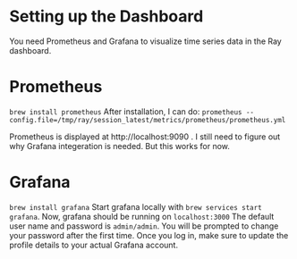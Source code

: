# Setting up the Dashboard
You need Prometheus and Grafana to visualize time series data in the Ray dashboard.

# Prometheus
`brew install prometheus`
After installation, I can do:
`prometheus --config.file=/tmp/ray/session_latest/metrics/prometheus/prometheus.yml`

Prometheus is displayed at http://localhost:9090 . I still need to figure out why Grafana integeration is needed. But this works for now. 


# Grafana
`brew install grafana`
Start grafana locally with 
`brew services start grafana`. 
Now, grafana should be running on `localhost:3000`
The default user name and password is `admin/admin`. You will be prompted to change your password after the first time.
Once you log in, make sure to update the profile details to your actual Grafana account.
